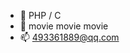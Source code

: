
- 🌱 PHP / C
- 💞️ movie movie movie
- 📫 493361889@qq.com

<!---
NeverRetrun/NeverRetrun is a ✨ special ✨ repository because its `README.md` (this file) appears on your GitHub profile.
You can click the Preview link to take a look at your changes.
--->
